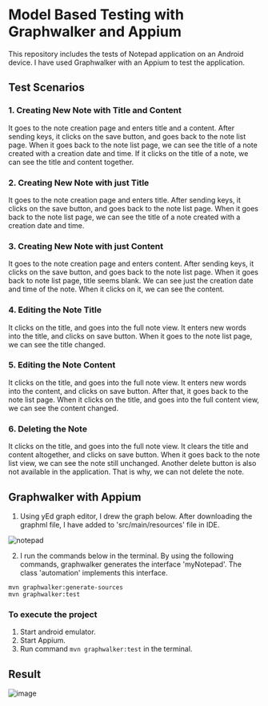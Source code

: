 
# Model Based Testing with Graphwalker and Appium

This repository includes the tests of Notepad application on an Android device. I have used Graphwalker with an Appium to test the application.


## Test Scenarios

### 1. Creating New Note with Title and Content

It goes to the note creation page and enters title and a content. After sending keys, it clicks on the save button, and goes back to the note list page. When it goes back to the note list page, we can see the title of a note created with a creation date and time. If it clicks on the title of a note, we can see the title and content together.

### 2. Creating New Note with just Title

It goes to the note creation page and enters title. After sending keys, it clicks on the save button, and goes back to the note list page. When it goes back to the note list page, we can see the title of a note created with a creation date and time.

### 3. Creating New Note with just Content

It goes to the note creation page and enters content. After sending keys, it clicks on the save button, and goes back to the note list page.
When it goes back to note list page, title seems blank. We can see just the creation date and time of the note. When it clicks on it, we can see the content.

### 4. Editing the Note Title

It clicks on the title, and goes into the full note view. It enters new words into the title, and clicks on save button. When it goes to the note list page, we can see the title changed.

### 5. Editing the Note Content

It clicks on the title, and goes into the full note view. It enters new words into the content, and clicks on save button. After that, it goes back to the note list page. When it clicks on the title, and goes into the full content view, we can see the content changed.

### 6. Deleting the Note

It clicks on the title, and goes into the full note view. It clears the title and content altogether, and clicks on save button. When it goes back to the note list view, we can see the note still unchanged. Another delete button is also not available in the application. That is why, we can not delete the note.


## Graphwalker with Appium 

1) Using yEd graph editor, I drew the graph below. After downloading the graphml file, I have added to 'src/main/resources' file in IDE. 

![notepad](https://user-images.githubusercontent.com/61224886/100847669-27595400-3491-11eb-8759-244a829c29f0.png)

2) I run the commands below in the terminal. By using the following commands, graphwalker generates the interface 'myNotepad'. The class 'automation' implements this interface. 

```
mvn graphwalker:generate-sources
mvn graphwalker:test
```

### To execute the project

1) Start android emulator.
2) Start Appium.
3) Run command ``mvn graphwalker:test`` in the terminal.


## Result

![image](https://user-images.githubusercontent.com/61224886/100851603-7a81d580-3496-11eb-99c1-d215af603440.png)
